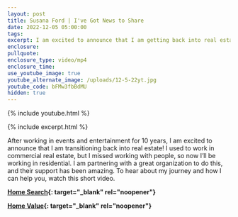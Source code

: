 ```yaml
---
layout: post
title: Susana Ford | I've Got News to Share
date: 2022-12-05 05:00:00
tags:
excerpt: I am excited to announce that I am getting back into real estate.
enclosure:
pullquote:
enclosure_type: video/mp4
enclosure_time:
use_youtube_image: true
youtube_alternate_image: /uploads/12-5-22yt.jpg
youtube_code: bFMw3fbBdMU
hidden: true
---
```

{% include youtube.html %}

{% include excerpt.html %}

After working in events and entertainment for 10 years, I am excited to announce that I am transitioning back into real estate\! I used to work in commercial real estate, but I missed working with people, so now I’ll be working in residential. I am partnering with a great organization to do this, and their support has been amazing. To hear about my journey and how I can help you, watch this short video.

**[Home Search](https://bayareahomesearch.com/){: target="_blank" rel="noopener"}**

**[Home Value](https://bayareahomesearch.com/home-valuation/){: target="_blank" rel="noopener"}**